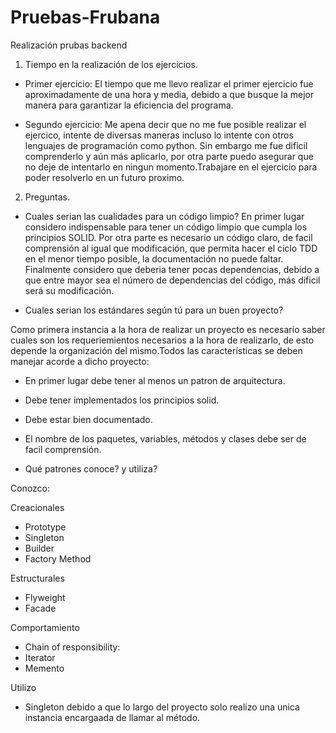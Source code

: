 # Pruebas-Frubana
Realización prubas backend

1. Tiempo en la realización de los ejercicios.

- Primer ejercicio:
El tiempo que me llevo realizar el primer ejercicio fue aproximadamente de una hora y media, debido a que busque la mejor manera
para garantizar la eficiencia del programa.

- Segundo ejercicio:
Me apena decir que no me fue posible realizar el ejercico, intente de diversas maneras incluso lo intente con otros lenguajes de programación
como python. Sin embargo me fue dificil comprenderlo y aún más aplicarlo, por otra parte puedo asegurar que no deje de intentarlo en ningun
momento.Trabajare en el ejercicio para poder resolverlo en un futuro proximo.

2. Preguntas.

- Cuales serian las cualidades para un código limpio?
En primer lugar considero indispensable para tener un código limpio que cumpla los principios SOLID. Por otra parte es necesario un código
claro, de facil comprensión al igual que modificación, que permita hacer el ciclo TDD en el menor tiempo posible, la documentación no 
puede faltar. Finalmente considero que deberia tener pocas dependencias, debido a que entre mayor sea el número de dependencias del código, 
más dificil será su modificación.

- Cuales serian los estándares según tú para un buen proyecto?

Como primera instancia a la hora de realizar un proyecto es necesario saber cuales son los requeriemientos necesarios a la hora de realizarlo,
de esto depende la organización del mismo.Todos las características se deben manejar acorde a dicho proyecto:
- En primer lugar debe tener al menos un patron de arquitectura. 
- Debe tener implementados los principios solid.
- Debe estar bien documentado.
- El nombre de los paquetes, variables, métodos y clases debe ser de facil comprensión.

- Qué patrones conoce? y utiliza?

Conozco:

Creacionales
- Prototype
- Singleton
- Builder
- Factory Method

Estructurales
- Flyweight
- Facade

Comportamiento
- Chain of responsibility:
- Iterator
- Memento

Utilizo
- Singleton 
debido a que lo largo del proyecto solo realizo una unica instancia encargaada de llamar al método.

